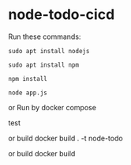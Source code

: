 # node-todo-cicd

Run these commands:


`sudo apt install nodejs`


`sudo apt install npm`


`npm install`

`node app.js`

or Run by docker compose

test

or build docker build . -t node-todo

or build docker build

